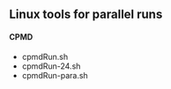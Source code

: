Linux tools for parallel runs
-----------------------------

#### CPMD
* cpmdRun.sh
* cpmdRun-24.sh
* cpmdRun-para.sh
